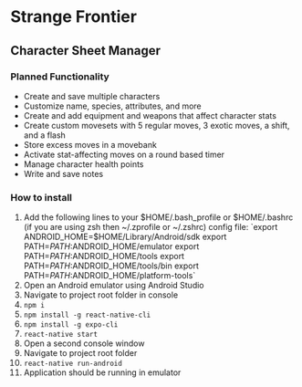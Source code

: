 # Strange Frontier
## Character Sheet Manager

### Planned Functionality
* Create and save multiple characters
* Customize name, species, attributes, and more
* Create and add equipment and weapons that affect character stats
* Create custom movesets with 5 regular moves, 3 exotic moves, a shift, and a flash
* Store excess moves in a movebank
* Activate stat-affecting moves on a round based timer
* Manage character health points
* Write and save notes

### How to install
1. Add the following lines to your $HOME/.bash_profile or $HOME/.bashrc (if you are using zsh then ~/.zprofile or ~/.zshrc) config file:
`export ANDROID_HOME=$HOME/Library/Android/sdk
export PATH=$PATH:$ANDROID_HOME/emulator
export PATH=$PATH:$ANDROID_HOME/tools
export PATH=$PATH:$ANDROID_HOME/tools/bin
export PATH=$PATH:$ANDROID_HOME/platform-tools`
2. Open an Android emulator using Android Studio
3. Navigate to project root folder in console
4. `npm i`
5. `npm install -g react-native-cli`
6. `npm install -g expo-cli`
7. `react-native start`
8. Open a second console window
9. Navigate to project root folder
10. `react-native run-android`
11. Application should be running in emulator
